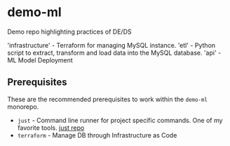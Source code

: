 # demo-ml

Demo repo highlighting practices of DE/DS

'infrastructure' - Terraform for managing MySQL instance.
'etl' - Python script to extract, transform and load data into the MySQL database.
'api' - ML Model Deployment

## Prerequisites

These are the recommended prerequisites to work within the `demo-ml` monorepo.

- `just` - Command line runner for project specific commands. One of my favorite tools. [just repo](https://github.com/casey/just)
- `terraform` - Manage DB through Infrastructure as Code
